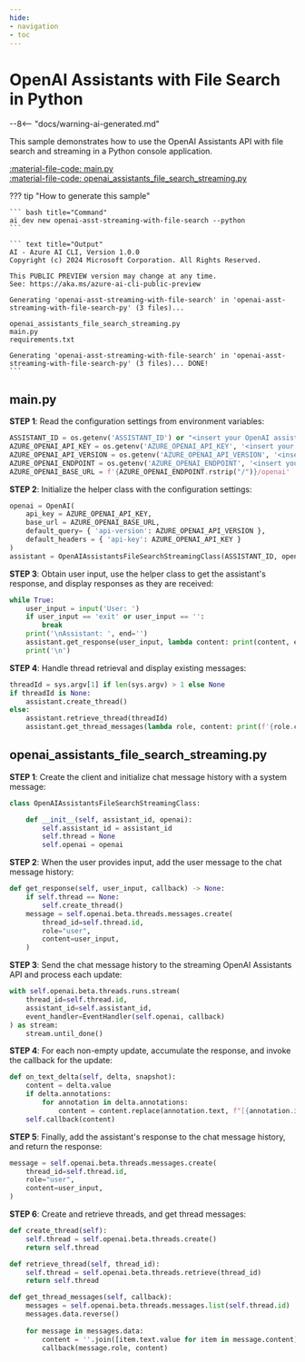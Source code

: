```yaml
---
hide:
- navigation
- toc
---
```

# OpenAI Assistants with File Search in Python

--8<-- "docs/warning-ai-generated.md"

This sample demonstrates how to use the OpenAI Assistants API with file search and streaming in a Python console application.

[:material-file-code: main.py](https://raw.githubusercontent.com/robch/book-of-ai/main/docs/samples/openai-asst-streaming-with-file-search-py/main.py)  
[:material-file-code: openai_assistants_file_search_streaming.py](https://raw.githubusercontent.com/robch/book-of-ai/main/docs/samples/openai-asst-streaming-with-file-search-py/openai_assistants_file_search_streaming.py)  

??? tip "How to generate this sample"

    ``` bash title="Command"
    ai dev new openai-asst-streaming-with-file-search --python
    ```

    ``` text title="Output"
    AI - Azure AI CLI, Version 1.0.0
    Copyright (c) 2024 Microsoft Corporation. All Rights Reserved.

    This PUBLIC PREVIEW version may change at any time.
    See: https://aka.ms/azure-ai-cli-public-preview

    Generating 'openai-asst-streaming-with-file-search' in 'openai-asst-streaming-with-file-search-py' (3 files)...

    openai_assistants_file_search_streaming.py
    main.py
    requirements.txt

    Generating 'openai-asst-streaming-with-file-search' in 'openai-asst-streaming-with-file-search-py' (3 files)... DONE!
    ```

## main.py

**STEP 1**: Read the configuration settings from environment variables:

``` python title="main.py"
ASSISTANT_ID = os.getenv('ASSISTANT_ID') or "<insert your OpenAI assistant ID here>"
AZURE_OPENAI_API_KEY = os.getenv('AZURE_OPENAI_API_KEY', '<insert your Azure OpenAI API key here>')
AZURE_OPENAI_API_VERSION = os.getenv('AZURE_OPENAI_API_VERSION', '<insert your Azure OpenAI API version here>')
AZURE_OPENAI_ENDPOINT = os.getenv('AZURE_OPENAI_ENDPOINT', '<insert your Azure OpenAI endpoint here>')
AZURE_OPENAI_BASE_URL = f'{AZURE_OPENAI_ENDPOINT.rstrip("/")}/openai'
```

**STEP 2**: Initialize the helper class with the configuration settings:

``` python title="main.py"
openai = OpenAI(
    api_key = AZURE_OPENAI_API_KEY,
    base_url = AZURE_OPENAI_BASE_URL,
    default_query= { 'api-version': AZURE_OPENAI_API_VERSION },
    default_headers = { 'api-key': AZURE_OPENAI_API_KEY }
)
assistant = OpenAIAssistantsFileSearchStreamingClass(ASSISTANT_ID, openai)
```

**STEP 3**: Obtain user input, use the helper class to get the assistant's response, and display responses as they are received:

``` python title="main.py"
while True:
    user_input = input('User: ')
    if user_input == 'exit' or user_input == '':
        break
    print('\nAssistant: ', end='')
    assistant.get_response(user_input, lambda content: print(content, end=''))
    print('\n')
```

**STEP 4**: Handle thread retrieval and display existing messages:

``` python title="main.py"
threadId = sys.argv[1] if len(sys.argv) > 1 else None
if threadId is None:
    assistant.create_thread()
else:
    assistant.retrieve_thread(threadId)
    assistant.get_thread_messages(lambda role, content: print(f'{role.capitalize()}: {content}', end=''))
```

## openai_assistants_file_search_streaming.py

**STEP 1**: Create the client and initialize chat message history with a system message:

``` python title="openai_assistants_file_search_streaming.py"
class OpenAIAssistantsFileSearchStreamingClass:

    def __init__(self, assistant_id, openai):
        self.assistant_id = assistant_id
        self.thread = None
        self.openai = openai
```

**STEP 2**: When the user provides input, add the user message to the chat message history:

``` python title="openai_assistants_file_search_streaming.py"
def get_response(self, user_input, callback) -> None:
    if self.thread == None:
        self.create_thread()
    message = self.openai.beta.threads.messages.create(
        thread_id=self.thread.id,
        role="user",
        content=user_input,
    )
```

**STEP 3**: Send the chat message history to the streaming OpenAI Assistants API and process each update:

``` python title="openai_assistants_file_search_streaming.py"
with self.openai.beta.threads.runs.stream(
    thread_id=self.thread.id,
    assistant_id=self.assistant_id,
    event_handler=EventHandler(self.openai, callback)
) as stream:
    stream.until_done()
```

**STEP 4**: For each non-empty update, accumulate the response, and invoke the callback for the update:

``` python title="openai_assistants_file_search_streaming.py"
def on_text_delta(self, delta, snapshot):
    content = delta.value
    if delta.annotations:
        for annotation in delta.annotations:
            content = content.replace(annotation.text, f"[{annotation.index}]")
    self.callback(content)
```

**STEP 5**: Finally, add the assistant's response to the chat message history, and return the response:

``` python title="openai_assistants_file_search_streaming.py"
message = self.openai.beta.threads.messages.create(
    thread_id=self.thread.id,
    role="user",
    content=user_input,
)
```

**STEP 6**: Create and retrieve threads, and get thread messages:

``` python title="openai_assistants_file_search_streaming.py"
def create_thread(self):
    self.thread = self.openai.beta.threads.create()
    return self.thread

def retrieve_thread(self, thread_id):
    self.thread = self.openai.beta.threads.retrieve(thread_id)
    return self.thread

def get_thread_messages(self, callback):
    messages = self.openai.beta.threads.messages.list(self.thread.id)
    messages.data.reverse()
    
    for message in messages.data:
        content = ''.join([item.text.value for item in message.content]) + '\n\n'
        callback(message.role, content)
```
